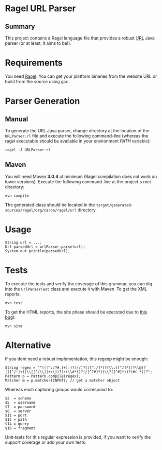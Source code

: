 Ragel URL Parser
================

## Summary

This project contains a Ragel language file that provides a robust [URL](https://dvcs.w3.org/hg/url/raw-file/tip/Overview.html#writing) Java parser (or at least, it aims to be!).

Requirements
============

You need [Ragel](http://www.complang.org/ragel/). You can get your platform binaries from the website URL or build from the source using gcc.

Parser Generation
=================

Manual
------

To generate the URL Java parser, change directory at the location of the `URLParser.rl` file and execute the following command-line (whereas the ragel executable should be available in your environment *PATH* variable):
```
ragel -J URLParser.rl
```

Maven
-----

You will need Maven **3.0.4** at minimum (Ragel compilation does not work on lower versions). Execute the following command-line at the project's root directory:

```
mvn compile
```

The generated class should be located in the `target/generated-sources/ragel/org/caron/ragel/url` directory.

Usage
=====

```
String url = ...;
Url parsedUrl = urlParser.parse(url);
System.out.println(parsedUrl);
```

Tests
=====

To execute the tests and verify the coverage of this grammar, you can dig into the `UrlParserTest` class and execute it with Maven. To get the XML reports:
```
mvn test
```

To get the HTML reports, the site phase should be executed due to [this bug](http://jira.codehaus.org/browse/SUREFIRE-616)):
```
mvn site
```

Alternative
===========

If you dont need a robust implementation, this regexp might be enough:

```
String regex = "^(([^:/?#.]+):)?(//)?(([^:/]*)?(\\:([^/]*))?\\@)?(([^/:]+)|\\[[^/\\]]+\\])?(:(\\d*))?(/[^?#]*)(\\?([^#]*))?(#(.*))?";
Pattern p = Pattern.compile(regex);
Matcher m = p.matcher(INPUT); // get a matcher object
```

Whereas each capturing groups would correspond to:

```
$2  = scheme
$5  = username
$7  = password
$8  = server
$11 = port
$12 = path
$14 = query
$16 = fragment
```

Unit-tests for this regular expression is provided, if you want to verify the support coverage or add your own tests.